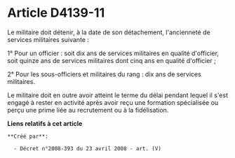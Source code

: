 # Article D4139-11

Le militaire doit détenir, à la date de son détachement, l'ancienneté de services militaires suivante :

1° Pour un officier : soit dix ans de services militaires en qualité d'officier, soit quinze ans de services militaires dont
cinq ans en qualité d'officier ;

2° Pour les sous-officiers et militaires du rang : dix ans de services militaires.

Le militaire doit en outre avoir atteint le terme du délai pendant lequel il s'est engagé à rester en activité après avoir
reçu une formation spécialisée ou perçu une prime liée au recrutement ou à la fidélisation.

**Liens relatifs à cet article**

	**Créé par**:

	  - Décret n°2008-393 du 23 avril 2008 - art. (V)
